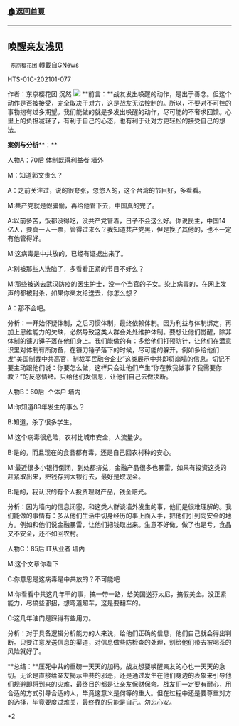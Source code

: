 ###  [:house:返回首頁](https://github.com/ourhimalayas/txt)
---

## 唤醒亲友浅见
` 东京樱花团` [轉載自GNews](https://gnews.org/zh-hans/756315/)

HTS-01C-202101-077

作者：东京樱花团 沉然
![]()![](https://gnews.org/wp-content/uploads/2021/01/image0-118.jpg)
**前言：**战友发出唤醒的动作，是出于善念。但这个动作是否被接受，完全取决于对方，这是战友无法控制的。所以，不要对不可控的事物抱有过多期望。我们能做的就是多发出唤醒的动作，尽可能的不奢求回馈。心里上的负担减轻了，有利于自己的心态，也有利于让对方更轻松的接受自己的想法。

**案例与分析****：**

人物A：70后 体制既得利益者 墙外

M：知道郭文贵么？

A：之前关注过，说的很夸张，忽悠人的，这个台湾的节目好，多看看。

M:共产党就是假骗偷，再给他管下去，中国真的完了。

A:以前多苦，饭都没得吃，没共产党管着，日子不会这么好。你说民主，中国14亿人，要真一人一票，管得过来么？我知道共产党黑，但是换了其他的，也不一定有他管得好。

M:这病毒是中共放的，已经有证据出来了。

A:别被那些人洗脑了，多看看正紧的节目不好么？

M:那些被送去武汉防疫的医生护士，没一个当官的子女。染上病毒的，在网上发声的都被封杀，如果你亲友给送去，你怎么想？

A：那不会吧。

分析：一开始怀疑体制，之后习惯体制，最终依赖体制。因为利益与体制绑定，再加上思维能力的欠缺，必然导致这类人群会处处维护体制。要想让他们觉醒，除非体制的镰刀锤子落在他们身上。我们能做的有：多给他们打预防针，让他们在潜意识里对体制有所防备，在镰刀锤子落下的时候，尽可能的躲开。例如多给他们发“美国制裁中共高官，制裁军民融合企业”这类展示中共即将崩塌的信息。切记不要主动跟他们说：你要怎么做，这样只会让他们产生“你在教我做事？我需要你教？”的反感情绪。只给他们发信息，让他们自己去做决断。

人物B：60后  个体户 墙内

M:你知道89年发生的事么？

B:知道，杀了很多学生。

M:这个病毒很危险，农村比城市安全，人流量少。

B:是的，而且现在的食品都有毒，还是自己回农村种的安心。

M:最近很多小银行倒闭，到处都挤兑，金融产品很多也暴雷，如果有投资这类的赶紧取出来，把钱存到大银行去，最好是取现金。

B:是的，我认识的有个人投资理财产品，钱全赔光。

分析：因为墙内的信息闭塞，和这类人群谈墙外发生的事，他们是很难理解的。我们能做的事情有：多从他们生活中切身经历的事上面入手，把他们引到向安全的地方。例如和他们说金融暴雷，让他们把钱取出来。生意不好做，做了也是亏，食品又不安全，还不如回农村。

人物C：85后 IT从业者 墙内

M:这个文章你看下

C:你意思是这病毒是中共放的？不可能吧

M:你看看中共这几年干的事，搞一带一路，给美国送芬太尼，搞假美金。没正紧能力，尽搞些邪招，想弯道超车，这是要翻车的。

C:这几年油门是踩得有些用力。

分析：对于具备逻辑分析能力的人来说，给他们正确的信息，他们自己就会得出判断。只要注意发送信息的渠道，对信息做些防检查的处理，别给他们带去被喝茶的风险就好了。

**总结：**压死中共的重磅一天天的加码，战友想要唤醒亲友的心也一天天的急切。无论是直接给亲友揭示中共的邪恶，还是通过发生在他们身边的表象来引导他们规避即将到来的灾难，最终目的都是让亲友保财保命。战友们一定要有耐心，用合适的方式引导合适的人，毕竟这意义是何等的重大。但在过程中还是要尊重对方的选择，毕竟要度过难关，最终靠的只能是自己。勿忘心安。

+2
